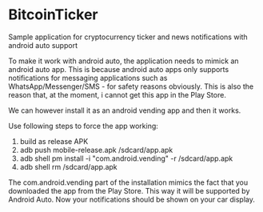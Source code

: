 # BitcoinTicker
Sample application for cryptocurrency ticker and news notifications with android auto support

To make it work with android auto, the application needs to mimick an android auto app. This is because android auto apps only supports notifications for messaging applications such as WhatsApp/Messenger/SMS - for safety reasons obviously. This is also the reason that, at the moment, i cannot get this app in the Play Store. 

We can however install it as an android vending app and then it works. 

Use following steps to force the app working:

1) build as release APK
2) adb push mobile-release.apk /sdcard/app.apk
3) adb shell pm install -i "com.android.vending" -r /sdcard/app.apk
4) adb shell rm /sdcard/app.apk

The com.android.vending part of the installation mimics the fact that you downloaded the app from the Play Store. This way it will be supported by Android Auto. Now your notifications should be shown on your car display.
